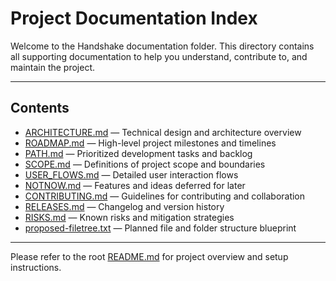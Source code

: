# Project Documentation Index

Welcome to the Handshake documentation folder. This directory contains all supporting documentation to help you understand, contribute to, and maintain the project.

---

## Contents

- [ARCHITECTURE.md](./ARCHITECTURE.md) — Technical design and architecture overview  
- [ROADMAP.md](./ROADMAP.md) — High-level project milestones and timelines  
- [PATH.md](./PATH.md) — Prioritized development tasks and backlog  
- [SCOPE.md](./SCOPE.md) — Definitions of project scope and boundaries  
- [USER_FLOWS.md](./USER_FLOWS.md) — Detailed user interaction flows  
- [NOTNOW.md](./NOTNOW.md) — Features and ideas deferred for later  
- [CONTRIBUTING.md](./CONTRIBUTING.md) — Guidelines for contributing and collaboration  
- [RELEASES.md](./RELEASES.md) — Changelog and version history  
- [RISKS.md](./RISKS.md) — Known risks and mitigation strategies  
- [proposed-filetree.txt](./proposed-filetree.txt) — Planned file and folder structure blueprint

---

Please refer to the root [README.md](../README.md) for project overview and setup instructions.


